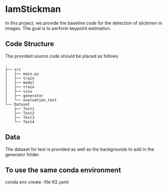 # IamStickman

In this project, we provide the baseline code for the detection of stickmen in images.
The goal is to perform keypoint estimation.

## Code Structure
The provided source code should be placed as follows


```
.
├── src 
│   ├── main.py
│   ├── train
│   ├── model
│   ├── train
│   ├── visu
│   ├── generator
│   └── evaluation_test
└── Dataset
    ├── Test1
    ├── Test2
    ├── Test3
    └── Test4
```
## Data
The dataset for test is provided as well as the backgrounds to add in the generator folder.

## To use the same conda environment 
conda env create -file tf2.yaml
